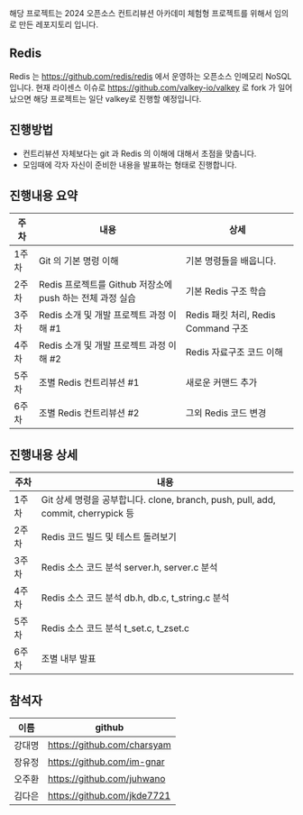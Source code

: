  해당 프로젝트는 2024 오픈소스 컨트리뷰션 아카데미 체험형 프로젝트를 위해서 임의로 만든 레포지토리 입니다.

Redis
-----

 Redis 는 https://github.com/redis/redis 에서 운영하는 오픈소스 인메모리 NoSQL 입니다.
 현재 라이센스 이슈로 https://github.com/valkey-io/valkey 로 fork 가 일어났으면 해당 프로젝트는 일단 valkey로 진행할 예정입니다.


진행방법
-------

 * 컨트리뷰션 자체보다는 git 과 Redis 의 이해에 대해서 초점을 맞춥니다. 
 * 모임때에 각자 자신이 준비한 내용을 발표하는 형태로 진행합니다.

진행내용 요약
------------

|주차|내용|상세|
|------|---|---|
|1주차|Git 의 기본 명령 이해|기본 명령들을 배웁니다.|
|2주차|Redis 프로젝트를 Github 저장소에 push 하는 전체 과정 실습|기본 Redis 구조 학습|
|3주차|Redis 소개 및 개발 프로젝트 과정 이해 #1|Redis 패킷 처리, Redis Command 구조|
|4주차|Redis 소개 및 개발 프로젝트 과정 이해 #2|Redis 자료구조 코드 이해|
|5주차|조별 Redis 컨트리뷰션 #1|새로운 커맨드 추가|
|6주차|조별 Redis 컨트리뷰션 #2|그외 Redis 코드 변경|

진행내용 상세
------------

|주차|내용|
|------|---|
|1주차|Git 상세 명령을 공부합니다. clone, branch, push, pull, add, commit, cherrypick 등|
|2주차|Redis 코드 빌드 및 테스트 돌려보기|
|3주차|Redis 소스 코드 분석 server.h, server.c 분석|
|4주차|Redis 소스 코드 분석 db.h, db.c, t_string.c 분석|
|5주차|Redis 소스 코드 분석 t_set.c, t_zset.c|
|6주차|조별 내부 발표|

참석자
------

|이름|github|
|------|---|
|강대명|https://github.com/charsyam|
|장유정|https://github.com/im-gnar|
|오주환|https://github.com/juhwano|
|김다은|https://github.com/jkde7721|
